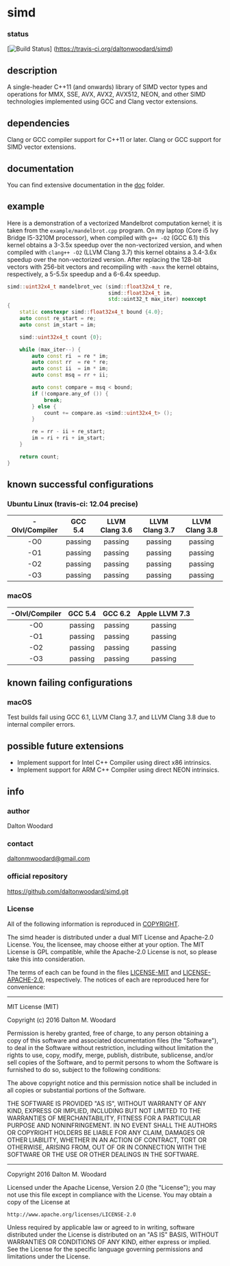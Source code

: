 simd
====

### status
[![Build Status](https://travis-ci.org/daltonwoodard/simd.svg?branch=master)]
(https://travis-ci.org/daltonwoodard/simd)

## description

A single-header C++11 (and onwards) library of SIMD vector types and operations
for MMX, SSE, AVX, AVX2, AVX512, NEON, and other SIMD technologies implemented
using GCC and Clang vector extensions.

## dependencies

Clang or GCC compiler support for C++11 or later. Clang or GCC support for
SIMD vector extensions.

## documentation

You can find extensive documentation in the [doc](./doc) folder.

## example

Here is a demonstration of a vectorized Mandelbrot computation kernel; it is
taken from the `example/mandelbrot.cpp` program. On my laptop (Core i5 Ivy
Bridge I5-3210M processor), when compiled with `g++ -O2` (GCC 6.1) this
kernel obtains a 3-3.5x speedup over the non-vectorized version, and when
compiled with `clang++ -O2` (LLVM Clang 3.7) this kernel obtains a 3.4-3.6x
speedup over the non-vectorized version. After replacing the 128-bit vectors
with 256-bit vectors and recompiling with `-mavx` the kernel obtains,
respectively, a 5-5.5x speedup and a 6-6.4x speedup.

```c++
simd::uint32x4_t mandelbrot_vec (simd::float32x4_t re,
                                 simd::float32x4_t im,
                                 std::uint32_t max_iter) noexcept
{
    static constexpr simd::float32x4_t bound {4.0};
    auto const re_start = re;
    auto const im_start = im;

    simd::uint32x4_t count {0};

    while (max_iter--) {
        auto const ri  = re * im;
        auto const rr  = re * re;
        auto const ii  = im * im;
        auto const msq = rr + ii;

        auto const compare = msq < bound;
        if (!compare.any_of ()) {
            break;
        } else {
            count += compare.as <simd::uint32x4_t> ();
        }

        re = rr - ii + re_start;
        im = ri + ri + im_start;
    }

    return count;
}
```

## known successful configurations

### Ubuntu Linux (travis-ci: 12.04 precise)

| -Olvl/Compiler | GCC 5.4 | LLVM Clang 3.6 | LLVM Clang 3.7 | LLVM Clang 3.8 |
|:--------------:|:-------:|:--------------:|:--------------:|:--------------:|
| -O0            | passing | passing        | passing        | passing        |
| -O1            | passing | passing        | passing        | passing        |
| -O2            | passing | passing        | passing        | passing        |
| -O3            | passing | passing        | passing        | passing        |

### macOS

| -Olvl/Compiler | GCC 5.4 | GCC 6.2 | Apple LLVM 7.3 |
|:--------------:|:-------:|:-------:|:--------------:|
| -O0            | passing | passing | passing        |
| -O1            | passing | passing | passing        |
| -O2            | passing | passing | passing        |
| -O3            | passing | passing | passing        |

## known failing configurations

### macOS

Test builds fail using GCC 6.1, LLVM Clang 3.7, and LLVM Clang 3.8 due to
internal compiler errors.

## possible future extensions

* Implement support for Intel C++ Compiler using direct x86 intrinsics.
* Implement support for ARM C++ Compiler using direct NEON intrinsics.

## info

### author

Dalton Woodard

### contact

daltonmwoodard@gmail.com

### official repository

https://github.com/daltonwoodard/simd.git

### License

All of the following information is reproduced in [COPYRIGHT](COPYRIGHT.txt).

The simd header is distributed under a dual MIT License and Apache-2.0 License.
You, the licensee, may choose either at your option. The MIT License is GPL
compatible, while the Apache-2.0 License is not, so please take this into
consideration.

The terms of each can be found in the files [LICENSE-MIT](LICENSE-MIT) and
[LICENSE-APACHE-2.0](LICENSE-APACHE-2.0), respectively. The notices of each are
reproduced here for convenience:

---

MIT License (MIT)

Copyright (c) 2016 Dalton M. Woodard

Permission is hereby granted, free of charge, to any person obtaining a copy
of this software and associated documentation files (the "Software"), to deal
in the Software without restriction, including without limitation the rights
to use, copy, modify, merge, publish, distribute, sublicense, and/or sell
copies of the Software, and to permit persons to whom the Software is
furnished to do so, subject to the following conditions:

The above copyright notice and this permission notice shall be included in all
copies or substantial portions of the Software.

THE SOFTWARE IS PROVIDED "AS IS", WITHOUT WARRANTY OF ANY KIND, EXPRESS OR
IMPLIED, INCLUDING BUT NOT LIMITED TO THE WARRANTIES OF MERCHANTABILITY,
FITNESS FOR A PARTICULAR PURPOSE AND NONINFRINGEMENT. IN NO EVENT SHALL THE
AUTHORS OR COPYRIGHT HOLDERS BE LIABLE FOR ANY CLAIM, DAMAGES OR OTHER
LIABILITY, WHETHER IN AN ACTION OF CONTRACT, TORT OR OTHERWISE, ARISING FROM,
OUT OF OR IN CONNECTION WITH THE SOFTWARE OR THE USE OR OTHER DEALINGS IN THE
SOFTWARE.

---

Copyright 2016 Dalton M. Woodard

Licensed under the Apache License, Version 2.0 (the "License");
you may not use this file except in compliance with the License.
You may obtain a copy of the License at

	http://www.apache.org/licenses/LICENSE-2.0

Unless required by applicable law or agreed to in writing, software
distributed under the License is distributed on an "AS IS" BASIS,
WITHOUT WARRANTIES OR CONDITIONS OF ANY KIND, either express or implied.
See the License for the specific language governing permissions and
limitations under the License.
